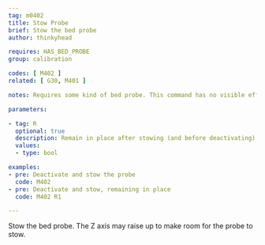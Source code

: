 ```yaml
---
tag: m0402
title: Stow Probe
brief: Stow the bed probe
author: thinkyhead

requires: HAS_BED_PROBE
group: calibration

codes: [ M402 ]
related: [ G30, M401 ]

notes: Requires some kind of bed probe. This command has no visible effect for probes that don't move; they are just deactivated.

parameters:

- tag: R
  optional: true
  description: Remain in place after stowing (and before deactivating) the probe.
  values:
  - type: bool

examples:
- pre: Deactivate and stow the probe
  code: M402
- pre: Deactivate and stow, remaining in place
  code: M402 R1

---
```


Stow the bed probe. The Z axis may raise up to make room for the probe to stow.

